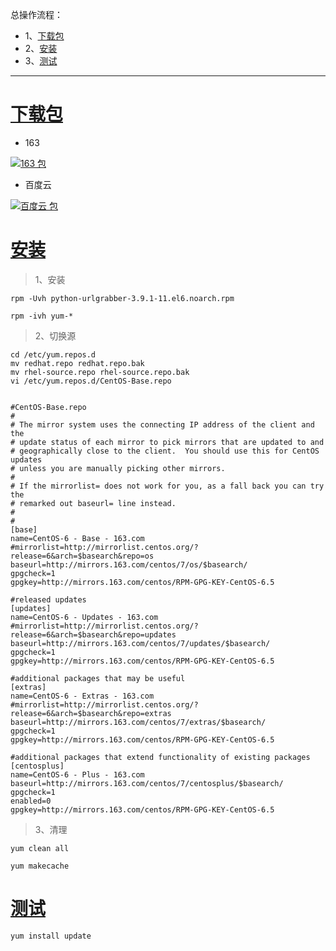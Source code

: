 总操作流程：
- 1、[下载包](#RedHat6.3-01)
- 2、[安装](#RedHat6.3-02)
- 3、[测试](#RedHat6.3-03)

***

# <a name="RedHat6.3-01" href="#" >下载包</a>

- 163

[![](https://img.shields.io/badge/163-包-red.svg "163 包")](http://mirrors.163.com/centos/6/os/x86_64/Packages/)


- 百度云

[![](https://img.shields.io/badge/百度云-包-red.svg "百度云 包")](https://pan.baidu.com/s/12jZRpgjPEGVTj7U6IceFSw)


# <a name="RedHat6.3-02" href="#" >安装</a>

>1、安装

```
rpm -Uvh python-urlgrabber-3.9.1-11.el6.noarch.rpm

rpm -ivh yum-* 
```

>2、切换源
```
cd /etc/yum.repos.d
mv redhat.repo redhat.repo.bak 
mv rhel-source.repo rhel-source.repo.bak 
vi /etc/yum.repos.d/CentOS-Base.repo 
```

```
 
#CentOS-Base.repo
#
# The mirror system uses the connecting IP address of the client and the
# update status of each mirror to pick mirrors that are updated to and
# geographically close to the client.  You should use this for CentOS updates
# unless you are manually picking other mirrors.
#
# If the mirrorlist= does not work for you, as a fall back you can try the
# remarked out baseurl= line instead.
#
#
[base]
name=CentOS-6 - Base - 163.com
#mirrorlist=http://mirrorlist.centos.org/?release=6&arch=$basearch&repo=os
baseurl=http://mirrors.163.com/centos/7/os/$basearch/
gpgcheck=1
gpgkey=http://mirrors.163.com/centos/RPM-GPG-KEY-CentOS-6.5
 
#released updates
[updates]
name=CentOS-6 - Updates - 163.com
#mirrorlist=http://mirrorlist.centos.org/?release=6&arch=$basearch&repo=updates
baseurl=http://mirrors.163.com/centos/7/updates/$basearch/
gpgcheck=1
gpgkey=http://mirrors.163.com/centos/RPM-GPG-KEY-CentOS-6.5
 
#additional packages that may be useful
[extras]
name=CentOS-6 - Extras - 163.com
#mirrorlist=http://mirrorlist.centos.org/?release=6&arch=$basearch&repo=extras
baseurl=http://mirrors.163.com/centos/7/extras/$basearch/
gpgcheck=1
gpgkey=http://mirrors.163.com/centos/RPM-GPG-KEY-CentOS-6.5
 
#additional packages that extend functionality of existing packages
[centosplus]
name=CentOS-6 - Plus - 163.com
baseurl=http://mirrors.163.com/centos/7/centosplus/$basearch/
gpgcheck=1
enabled=0
gpgkey=http://mirrors.163.com/centos/RPM-GPG-KEY-CentOS-6.5
```
>3、清理
```
yum clean all

yum makecache
```

# <a name="RedHat6.3-03" href="#" >测试</a>
```
yum install update
```

